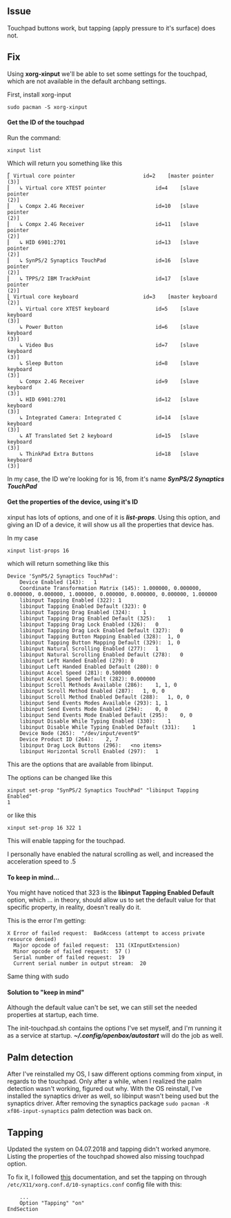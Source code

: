 ## Issue

Touchpad buttons work, but tapping (apply pressure to it's surface) does 
not.

## Fix

Using **xorg-xinput** we'll be able to set some settings for the 
touchpad, which are not available in the default archbang settings.

First, install xorg-input
```
sudo pacman -S xorg-xinput
```

#### Get the ID of the touchpad
Run the command:
```
xinput list
```
Which will return you something like this
```
⎡ Virtual core pointer                    	id=2	[master pointer  
(3)]
⎜   ↳ Virtual core XTEST pointer              	id=4	[slave  pointer  
(2)]
⎜   ↳ Compx 2.4G Receiver                     	id=10	[slave  pointer  
(2)]
⎜   ↳ Compx 2.4G Receiver                     	id=11	[slave  pointer  
(2)]
⎜   ↳ HID 6901:2701                           	id=13	[slave  pointer  
(2)]
⎜   ↳ SynPS/2 Synaptics TouchPad              	id=16	[slave  pointer  
(2)]
⎜   ↳ TPPS/2 IBM TrackPoint                   	id=17	[slave  pointer  
(2)]
⎣ Virtual core keyboard                   	id=3	[master keyboard 
(2)]
    ↳ Virtual core XTEST keyboard             	id=5	[slave  keyboard 
(3)]
    ↳ Power Button                            	id=6	[slave  keyboard 
(3)]
    ↳ Video Bus                               	id=7	[slave  keyboard 
(3)]
    ↳ Sleep Button                            	id=8	[slave  keyboard 
(3)]
    ↳ Compx 2.4G Receiver                     	id=9	[slave  keyboard 
(3)]
    ↳ HID 6901:2701                           	id=12	[slave  keyboard 
(3)]
    ↳ Integrated Camera: Integrated C         	id=14	[slave  keyboard 
(3)]
    ↳ AT Translated Set 2 keyboard            	id=15	[slave  keyboard 
(3)]
    ↳ ThinkPad Extra Buttons                  	id=18	[slave  keyboard 
(3)]

```
In my case, the ID we're looking for is 16, from it's name ***SynPS/2 
Synaptics TouchPad***

#### Get the properties of the device, using it's ID
xinput has lots of options, and one of it is ***list-props***. Using 
this option, and giving an ID of a device, it will show us
all the properties that device has.

In my case
```
xinput list-props 16
```
which will return something like this
```
Device 'SynPS/2 Synaptics TouchPad':
	Device Enabled (143):	1
	Coordinate Transformation Matrix (145):	1.000000, 0.000000, 
0.000000, 0.000000, 1.000000, 0.000000, 0.000000, 0.000000, 1.000000
	libinput Tapping Enabled (322):	1
	libinput Tapping Enabled Default (323):	0
	libinput Tapping Drag Enabled (324):	1
	libinput Tapping Drag Enabled Default (325):	1
	libinput Tapping Drag Lock Enabled (326):	0
	libinput Tapping Drag Lock Enabled Default (327):	0
	libinput Tapping Button Mapping Enabled (328):	1, 0
	libinput Tapping Button Mapping Default (329):	1, 0
	libinput Natural Scrolling Enabled (277):	1
	libinput Natural Scrolling Enabled Default (278):	0
	libinput Left Handed Enabled (279):	0
	libinput Left Handed Enabled Default (280):	0
	libinput Accel Speed (281):	0.500000
	libinput Accel Speed Default (282):	0.000000
	libinput Scroll Methods Available (286):	1, 1, 0
	libinput Scroll Method Enabled (287):	1, 0, 0
	libinput Scroll Method Enabled Default (288):	1, 0, 0
	libinput Send Events Modes Available (293):	1, 1
	libinput Send Events Mode Enabled (294):	0, 0
	libinput Send Events Mode Enabled Default (295):	0, 0
	libinput Disable While Typing Enabled (330):	1
	libinput Disable While Typing Enabled Default (331):	1
	Device Node (265):	"/dev/input/event9"
	Device Product ID (264):	2, 7
	libinput Drag Lock Buttons (296):	<no items>
	libinput Horizontal Scroll Enabled (297):	1
```

This are the options that are available from libinput.

The options can be changed like this
```
xinput set-prop "SynPS/2 Synaptics TouchPad" "libinput Tapping Enabled" 
1
```
or like this
```
xinput set-prop 16 322 1
```
This will enable tapping for the touchpad.

I personally have enabled the natural scrolling as well, and increased 
the acceleration speed to .5

#### To keep in mind...
You might have noticed that 323 is the **libinput Tapping Enabled 
Default** option, which ... in theory, should allow us to set the 
default value for that specific property, in reality, doesn't really do 
it.

This is the error I'm getting:
```
X Error of failed request:  BadAccess (attempt to access private 
resource denied)
  Major opcode of failed request:  131 (XInputExtension)
  Minor opcode of failed request:  57 ()
  Serial number of failed request:  19
  Current serial number in output stream:  20
```
Same thing with sudo

#### Solution to "keep in mind"
Although the default value can't be set, we can still set the needed 
properties at startup, each time.

The init-touchpad.sh contains the options I've set myself, and I'm 
running it as a service at startup. ***~/.config/openbox/autostart*** 
will do the job as well.


Palm detection
-----
After I've reinstalled my OS, I saw different options comming from xinput, in regards to the touchpad. Only after a while, when I realized the palm detection wasn't working, figured out why. With the OS reinstall, I've installed the synaptics driver as well, so libinput wasn't being used but the synaptics driver. After removing the synaptics package `sudo pacman -R xf86-input-synaptics` palm detection was back on.

Tapping
----
Updated the system on 04.07.2018 and tapping didn't worked anymore. Listing the properties of the touchpad showed also missing touchpad option. 

To fix it, I followed [this](https://wiki.archlinux.org/index.php/Libinput#Via_Xorg_configuration_file) documentation, and set the tapping on through `/etc/X11/xorg.conf.d/10-synaptics.conf` config file with this:

```
	...
	Option "Tapping" "on"
EndSection

```